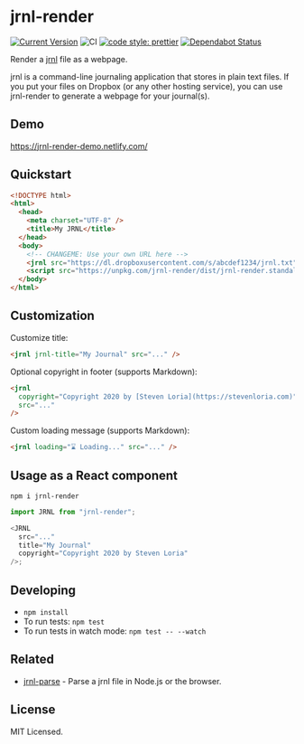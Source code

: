# jrnl-render

[![Current Version](https://img.shields.io/npm/v/jrnl-render.svg)](https://www.npmjs.org/package/jrnl-render)
![CI](https://github.com/sloria/jrnl-render/workflows/CI/badge.svg)
[![code style: prettier](https://img.shields.io/badge/code_style-prettier-ff69b4.svg?style=flat-square)](https://github.com/prettier/prettier)
[![Dependabot Status](https://api.dependabot.com/badges/status?host=github&identifier=142367266)](https://dependabot.com)

Render a [jrnl](http://jrnl.sh) file as a webpage.

jrnl is a command-line journaling application that stores in
plain text files. If you put your files on Dropbox (or any other
hosting service), you can use jrnl-render to generate a webpage for your
journal(s).

## Demo

https://jrnl-render-demo.netlify.com/

## Quickstart

```html
<!DOCTYPE html>
<html>
  <head>
    <meta charset="UTF-8" />
    <title>My JRNL</title>
  </head>
  <body>
    <!-- CHANGEME: Use your own URL here -->
    <jrnl src="https://dl.dropboxusercontent.com/s/abcdef1234/jrnl.txt" />
    <script src="https://unpkg.com/jrnl-render/dist/jrnl-render.standalone.min.js"></script>
  </body>
</html>
```

## Customization

Customize title:

```html
<jrnl jrnl-title="My Journal" src="..." />
```

Optional copyright in footer (supports Markdown):

```html
<jrnl
  copyright="Copyright 2020 by [Steven Loria](https://stevenloria.com)"
  src="..."
/>
```

Custom loading message (supports Markdown):

```html
<jrnl loading="⌛️ Loading..." src="..." />
```

## Usage as a React component

```
npm i jrnl-render
```

```javascript
import JRNL from "jrnl-render";

<JRNL
  src="..."
  title="My Journal"
  copyright="Copyright 2020 by Steven Loria"
/>;
```

## Developing

- `npm install`
- To run tests: `npm test`
- To run tests in watch mode: `npm test -- --watch`

## Related

- [jrnl-parse](https://github.com/sloria/jrnl-parse) - Parse a jrnl file
  in Node.js or the browser.

## License

MIT Licensed.
